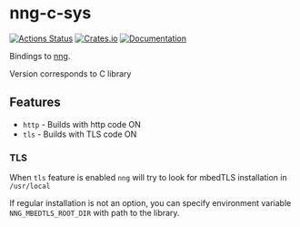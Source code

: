 # nng-c-sys

[![Actions Status](https://github.com/DoumanAsh/nng-c-sys/workflows/Rust/badge.svg)](https://github.com/DoumanAsh/nng-c-sys/actions)
[![Crates.io](https://img.shields.io/crates/v/nng-c-sys.svg)](https://crates.io/crates/nng-c-sys)
[![Documentation](https://docs.rs/nng-c-sys/badge.svg)](https://docs.rs/crate/nng-c-sys/)

Bindings to [nng](https://github.com/nanomsg/nng).

Version corresponds to C library

## Features

- `http` - Builds with http code ON
- `tls` - Builds with TLS code ON

### TLS

When `tls` feature is enabled `nng` will try to look for mbedTLS installation in `/usr/local`

If regular installation is not an option, you can specify environment variable `NNG_MBEDTLS_ROOT_DIR` with path to the library.
